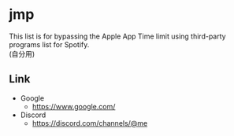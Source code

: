 # jmp
This list is for bypassing the Apple App Time limit using third-party programs list for Spotify.<br>
(自分用)

## Link
- Google
  - https://www.google.com/
- Discord
  - https://discord.com/channels/@me
